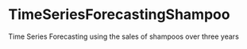 # TimeSeriesForecastingShampoo
Time Series Forecasting using the sales of shampoos over three years
